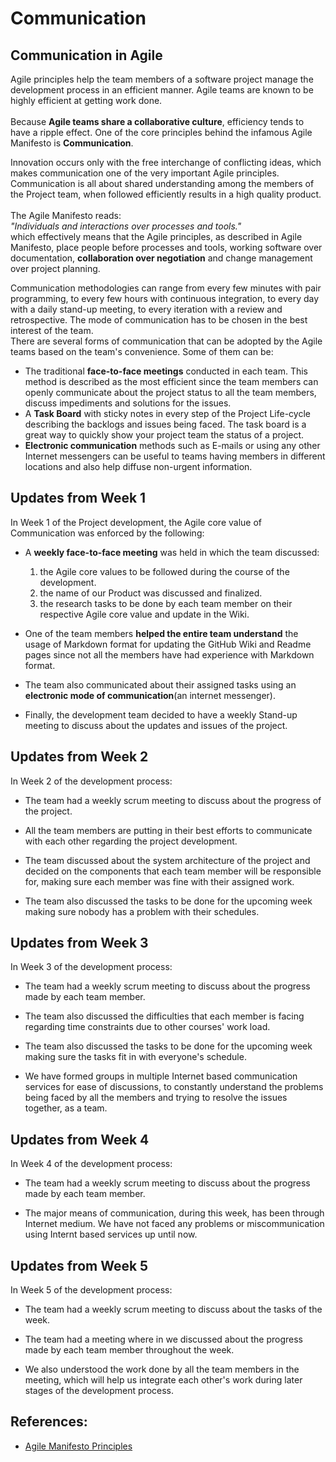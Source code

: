 # Communication

## Communication in Agile
Agile principles help the team members of a software project manage the development process in an efficient manner.
Agile teams are known to be highly efficient at getting work done. <br></br>Because **Agile teams share a collaborative culture**, efficiency tends to have a ripple effect. One of the core principles behind the infamous Agile Manifesto is **Communication**.


Innovation occurs only with the free interchange of conflicting ideas, which makes communication one of the very important Agile principles. Communication is all about shared understanding among the members of the Project team, when followed efficiently results in a high quality product.
<br></br>
The Agile Manifesto reads: 
<br/>_"Individuals and interactions over processes and tools."_<br/>
which effectively means that the Agile principles, as described in Agile Manifesto, place people before processes and tools, working software over documentation, **collaboration over negotiation** and change management over project planning.


Communication methodologies can range from every few minutes with pair programming, to every few hours with continuous integration, to every day with a daily stand-up meeting, to every iteration with a review and retrospective. The mode of communication has to be chosen in the best interest of the team.
<br>There are several forms of communication that can be adopted by the Agile teams based on the team's convenience. Some of them can be:
* The traditional **face-to-face meetings** conducted in each team. This method is described as the most efficient since the team members can openly communicate about the project status to all the team members, discuss impediments and solutions for the issues. 
* A **Task Board** with sticky notes in every step of the Project Life-cycle describing the backlogs and issues being faced. The task board is a great way to quickly show your project team the status of a project. 
* **Electronic communication** methods such as E-mails or using any other Internet messengers can be useful to teams having members in different locations and also help diffuse non-urgent information.


## Updates from Week 1
In Week 1 of the Project development, the Agile core value of Communication was enforced by the following:
* A **weekly face-to-face meeting** was held in which the team discussed: 
    <ol>
       <li>the Agile core values to be followed during the course of the development.</li>
       <li>the name of our Product was discussed and finalized.</li>
       <li>the research tasks to be done by each team member on their respective Agile core value and update in the Wiki.</li> 
       </ol>

* One of the team members **helped the entire team understand** the usage of Markdown format for updating the GitHub Wiki and Readme pages since not all the members have had experience with Markdown format.

* The team also communicated about their assigned tasks using an **electronic mode of communication**(an internet messenger).

* Finally, the development team decided to have a weekly Stand-up meeting to discuss about the updates and issues of the project.

## Updates from Week 2
In Week 2 of the development process:
* The team had a weekly scrum meeting to discuss about the progress of the project.

* All the team members are putting in their best efforts to communicate with each other regarding the project development.

* The team discussed about the system architecture of the project and decided on the components that each team member will be responsible for, making sure each member was fine with their assigned work.

* The team also discussed the tasks to be done for the upcoming week making sure nobody has a problem with their schedules.

## Updates from Week 3
In Week 3 of the development process:
* The team had a weekly scrum meeting to discuss about the progress made by each team member.

* The team also discussed the difficulties that each member is facing regarding time constraints due to other courses' work load.

* The team also discussed the tasks to be done for the upcoming week making sure the tasks fit in with everyone's schedule. 

* We have formed groups in multiple Internet based communication services for ease of discussions, to constantly understand the problems being faced by all the members and trying to resolve the issues together, as a team.

## Updates from Week 4
In Week 4 of the development process:
* The team had a weekly scrum meeting to discuss about the progress made by each team member.

* The major means of communication, during this week, has been through Internet medium. We have not faced any problems or miscommunication using Internt based services up until now.

## Updates from Week 5
In Week 5 of the development process:
* The team had a weekly scrum meeting to discuss about the tasks of the week.

* The team had a meeting where in we discussed about the progress made by each team member throughout the week.

* We also understood the work done by all the team members in the meeting, which will help us integrate each other's work during later stages of the development process.

## References:
* [Agile Manifesto Principles](http://agilemanifesto.org/principles.html)
